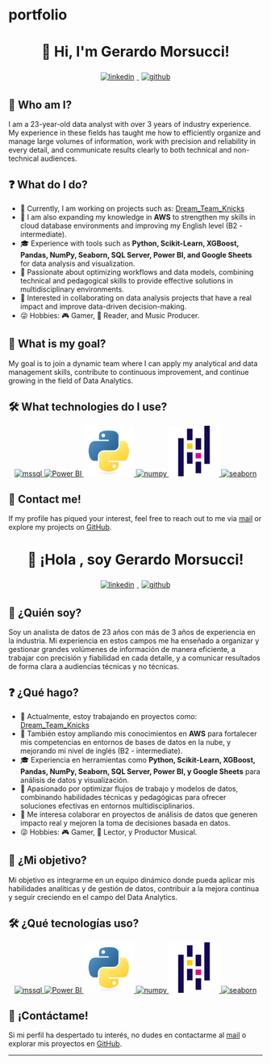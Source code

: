 # portfolio
<div align="center">
  <h1> 👋 Hi, I'm Gerardo Morsucci!</h1>
  <div>
    <a href="https://www.linkedin.com/in/gerardo-morsucci/" target="_blank">
      <img src="https://img.shields.io/badge/linkedin-%231E77B5.svg?&style=for-the-badge&logo=linkedin&logoColor=white" alt="linkedin" style="margin: 5px;" />
    </a>
    <a href="https://github.com/geramorsucci" target="_blank">
      <img src="https://img.shields.io/badge/github-%2324292e.svg?&style=for-the-badge&logo=github&logoColor=white" alt="github" style="margin: 5px;" />
    </a>
  </div>
</div>

## 🌟 Who am I?

I am a 23-year-old data analyst with over 3 years of industry experience. My experience in these fields has taught me how to efficiently organize and manage large volumes of information, work with precision and reliability in every detail, and communicate results clearly to both technical and non-technical audiences.

## ❓ What do I do?

- 🔭 Currently, I am working on projects such as: [Dream_Team_Knicks](https://github.com/geramorsucci/Dream_team_knicks_analysis)
- 🌱 I am also expanding my knowledge in **AWS** to strengthen my skills in cloud database environments and improving my English level (B2 - intermediate).
- 🎓 Experience with tools such as **Python, Scikit-Learn, XGBoost, Pandas, NumPy, Seaborn, SQL Server, Power BI, and Google Sheets** for data analysis and visualization.
- 🧠 Passionate about optimizing workflows and data models, combining technical and pedagogical skills to provide effective solutions in multidisciplinary environments.
- 💬 Interested in collaborating on data analysis projects that have a real impact and improve data-driven decision-making.
- 😜 Hobbies: 🎮 Gamer, 📖 Reader, and Music Producer.

## 🎯 What is my goal?

My goal is to join a dynamic team where I can apply my analytical and data management skills, contribute to continuous improvement, and continue growing in the field of Data Analytics.

## 🛠️ What technologies do I use?

<div align="center">  
  <a href="https://www.microsoft.com/en-us/sql-server" target="_blank" rel="noreferrer"> 
    <img src="https://www.svgrepo.com/show/303229/microsoft-sql-server-logo.svg" alt="mssql" width="100" height="100"/> 
  </a>  
  <a href="https://powerbi.microsoft.com/en-us/" target="_blank" rel="noreferrer"> 
    <img src="https://profilinator.rishav.dev/skills-assets/powerbi.png" alt="Power BI" width="100" height="100"/> 
  </a>
  <a href="https://www.python.org" target="_blank" rel="noreferrer"> 
    <img src="https://raw.githubusercontent.com/devicons/devicon/master/icons/python/python-original.svg" alt="python" width="100" height="100"/> 
  </a>  
  <a href="https://numpy.org/" target="_blank" rel="noreferrer"> 
    <img src="https://cdn.jsdelivr.net/gh/devicons/devicon/icons/numpy/numpy-original.svg" alt="numpy" width="100" height="100"/> 
  </a>
  <a href="https://pandas.pydata.org/" target="_blank" rel="noreferrer"> 
    <img src="https://raw.githubusercontent.com/devicons/devicon/2ae2a900d2f041da66e950e4d48052658d850630/icons/pandas/pandas-original.svg" alt="pandas" width="100" height="100"/> 
  </a>
  <a href="https://seaborn.pydata.org/" target="_blank" rel="noreferrer"> 
    <img src="https://seaborn.pydata.org/_images/logo-mark-lightbg.svg" alt="seaborn" width="100" height="100"/> 
  </a>
</div>

## 💌 Contact me!

If my profile has piqued your interest, feel free to reach out to me via [mail](mailto:geramorsucci@gmail.com) or explore my projects on [GitHub](https://github.com/geramorsucci).






<div align="center">
  <h1> 👋 ¡Hola , soy Gerardo Morsucci!</h1>
  <div>
    <a href="https://www.linkedin.com/in/gerardo-morsucci/" target="_blank">
      <img src="https://img.shields.io/badge/linkedin-%231E77B5.svg?&style=for-the-badge&logo=linkedin&logoColor=white" alt="linkedin" style="margin: 5px;" />
    </a>
    <a href="https://github.com/geramorsucci" target="_blank">
      <img src="https://img.shields.io/badge/github-%2324292e.svg?&style=for-the-badge&logo=github&logoColor=white" alt="github" style="margin: 5px;" />
    </a>
  </div>
</div>

## 🌟 ¿Quién soy?  

Soy un analista de datos de 23 años con más de 3 años de experiencia en la industria. Mi experiencia en estos campos me ha enseñado a organizar y gestionar grandes volúmenes de información de manera eficiente, a trabajar con precisión y fiabilidad en cada detalle, y a comunicar resultados de forma clara a audiencias técnicas y no técnicas.

## ❓ ¿Qué hago?  

- 🔭 Actualmente, estoy trabajando en proyectos como: [Dream_Team_Knicks](https://github.com/geramorsucci/Dream_team_knicks_analysis)  
- 🌱 También estoy ampliando mis conocimientos en **AWS** para fortalecer mis competencias en entornos de bases de datos en la nube, y mejorando mi nivel de inglés (B2 - intermediate).  
- 🎓 Experiencia en herramientas como **Python, Scikit-Learn, XGBoost, Pandas, NumPy, Seaborn, SQL Server, Power BI, y Google Sheets** para análisis de datos y visualización.  
- 🧠 Apasionado por optimizar flujos de trabajo y modelos de datos, combinando habilidades técnicas y pedagógicas para ofrecer soluciones efectivas en entornos multidisciplinarios.
- 💬 Me interesa colaborar en proyectos de análisis de datos que generen impacto real y mejoren la toma de decisiones basada en datos.
- 😜 Hobbies: 🎮 Gamer, 📖 Lector, y Productor Musical.

## 🎯 ¿Mi objetivo?  
Mi objetivo es integrarme en un equipo dinámico donde pueda aplicar mis habilidades analíticas y de gestión de datos, contribuir a la mejora continua y seguir creciendo en el campo del Data Analytics.

## 🛠️ ¿Qué tecnologías uso?  

<div align="center">  
  <a href="https://www.microsoft.com/en-us/sql-server" target="_blank" rel="noreferrer"> 
    <img src="https://www.svgrepo.com/show/303229/microsoft-sql-server-logo.svg" alt="mssql" width="100" height="100"/> 
  </a>  
  <a href="https://powerbi.microsoft.com/en-us/" target="_blank" rel="noreferrer"> 
    <img src="https://profilinator.rishav.dev/skills-assets/powerbi.png" alt="Power BI" width="100" height="100"/> 
  </a>
  <a href="https://www.python.org" target="_blank" rel="noreferrer"> 
    <img src="https://raw.githubusercontent.com/devicons/devicon/master/icons/python/python-original.svg" alt="python" width="100" height="100"/> 
  </a>  
  <a href="https://numpy.org/" target="_blank" rel="noreferrer"> 
    <img src="https://cdn.jsdelivr.net/gh/devicons/devicon/icons/numpy/numpy-original.svg" alt="numpy" width="100" height="100"/> 
  </a>
  <a href="https://pandas.pydata.org/" target="_blank" rel="noreferrer"> 
    <img src="https://raw.githubusercontent.com/devicons/devicon/2ae2a900d2f041da66e950e4d48052658d850630/icons/pandas/pandas-original.svg" alt="pandas" width="100" height="100"/> 
  </a>
  <a href="https://seaborn.pydata.org/" target="_blank" rel="noreferrer"> 
    <img src="https://seaborn.pydata.org/_images/logo-mark-lightbg.svg" alt="seaborn" width="100" height="100"/> 
  </a>
</div>

## 💌 ¡Contáctame!  

Si mi perfil ha despertado tu interés, no dudes en contactarme al [mail](mailto:geramorsucci@gmail.com) o explorar mis proyectos en [GitHub](https://github.com/geramorsucci).
****


